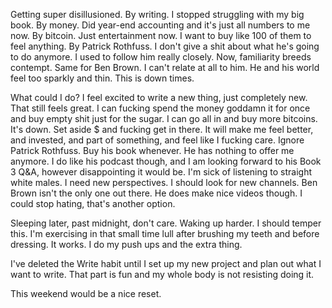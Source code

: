 Getting super disillusioned. By writing. I stopped struggling with my big book. By money. Did year-end accounting and it's just all numbers to me now. By bitcoin. Just entertainment now. I want to buy like 100 of them to feel anything. By Patrick Rothfuss. I don't give a shit about what he's going to do anymore. I used to follow him really closely. Now, familiarity breeds contempt. Same for Ben Brown. I can't relate at all to him. He and his world feel too sparkly and thin. This is down times.

What could I do? I feel excited to write a new thing, just completely new. That still feels great. I can fucking spend the money goddamn it for once and buy empty shit just for the sugar. I can go all in and buy more bitcoins. It's down. Set aside $ and fucking get in there. It will make me feel better, and invested, and part of something, and feel like I fucking care. Ignore Patrick Rothfuss. Buy his book whenever. He has nothing to offer me anymore. I do like his podcast though, and I am looking forward to his Book 3 Q&A, however disappointing it would be. I'm sick of listening to straight white males. I need new perspectives. I should look for new channels. Ben Brown isn't the only one out there. He does make nice videos though. I could stop hating, that's another option.

Sleeping later, past midnight, don't care. Waking up harder. I should temper this. I'm exercising in that small time lull after brushing my teeth and before dressing. It works. I do my push ups and the extra thing.

I've deleted the Write habit until I set up my new project and plan out what I want to write. That part is fun and my whole body is not resisting doing it.

This weekend would be a nice reset.

